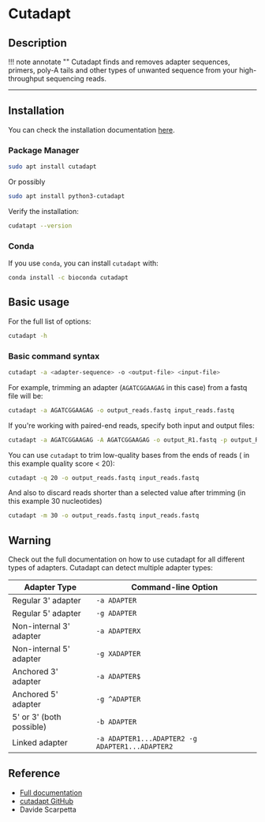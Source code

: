 # Cutadapt

## Description

!!! note annotate ""
    Cutadapt finds and removes adapter sequences, primers, poly-A tails and other types of unwanted sequence from your
    high-throughput sequencing reads.

---

## Installation

You can check the installation documentation [here](https://cutadapt.readthedocs.io/en/stable/installation.html).

### Package Manager

```bash
sudo apt install cutadapt
```

Or possibly

```bash
sudo apt install python3-cutadapt
```

Verify the installation:

```bash
cudatapt --version
```

### Conda

If you use `conda`, you can install `cutadapt` with:

```bash
conda install -c bioconda cutadapt
```

## Basic usage

For the full list of options:

```bash
cutadapt -h
```

### Basic command syntax

```bash
cutadapt -a <adapter-sequence> -o <output-file> <input-file>
```

For example, trimming an adapter (`AGATCGGAAGAG` in this case) from a fastq file will be:

```bash
cutadapt -a AGATCGGAAGAG -o output_reads.fastq input_reads.fastq
```

If you're working with paired-end reads, specify both input and output files:

```bash
cutadapt -a AGATCGGAAGAG -A AGATCGGAAGAG -o output_R1.fastq -p output_R2.fastq input_R1.fastq input_R2.fastq
```

You can use `cutadapt` to trim low-quality bases from the ends of reads ( in this example quality score < 20):

```bash
cutadapt -q 20 -o output_reads.fastq input_reads.fastq
```

And also to discard reads shorter than a selected value after trimming (in this example 30 nucleotides)

```bash
cutadapt -m 30 -o output_reads.fastq input_reads.fastq
```

## Warning

Check out the full documentation on how to use cutadapt for all different types of adapters.
Cutadapt can detect multiple adapter types:

| Adapter Type            | Command-line Option           |
|-------------------------|-------------------------------|
| Regular 3' adapter      | `-a ADAPTER`                 |
| Regular 5' adapter      | `-g ADAPTER`                 |
| Non-internal 3' adapter | `-a ADAPTERX`                |
| Non-internal 5' adapter | `-g XADAPTER`                |
| Anchored 3' adapter     | `-a ADAPTER$`                |
| Anchored 5' adapter     | `-g ^ADAPTER`                |
| 5' or 3' (both possible)| `-b ADAPTER`                 |
| Linked adapter          | `-a ADAPTER1...ADAPTER2 -g ADAPTER1...ADAPTER2` |

## Reference

- [Full documentation](https://cutadapt.readthedocs.io/en/stable/index.html)
- [cutadapt GitHub](https://github.com/marcelm/cutadapt)
- Davide Scarpetta
